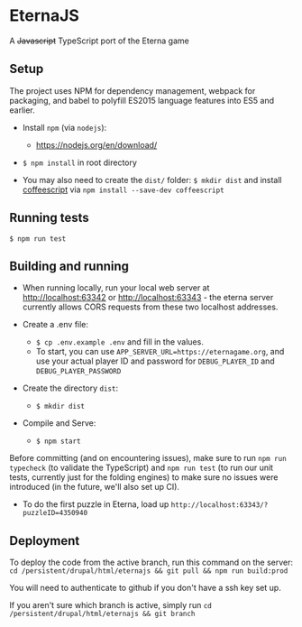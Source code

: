 # EternaJS

A ~~Javascript~~ TypeScript port of the Eterna game

## Setup

The project uses NPM for dependency management, webpack for packaging, and babel to polyfill ES2015 language features into ES5 and earlier.

* Install `npm` (via `nodejs`): 
    - https://nodejs.org/en/download/
* `$ npm install` in root directory

* You may also need to create the `dist/` folder:
`$ mkdir dist` and install [coffeescript](https://coffeescript.org/) via `npm install --save-dev coffeescript`


## Running tests

`$ npm run test`

## Building and running

* When running locally, run your local web server at [http://localhost:63342](http://localhost:63342) or [http://localhost:63343](http://localhost:63343) - the eterna server currently allows CORS requests from these two localhost addresses.
 
* Create a .env file:
    - `$ cp .env.example .env` and fill in the values. 
    - To start, you can use `APP_SERVER_URL=https://eternagame.org`, and use your actual player ID and password for `DEBUG_PLAYER_ID` and `DEBUG_PLAYER_PASSWORD`
* Create the directory `dist`:
    - `$ mkdir dist`
* Compile and Serve:
    - `$ npm start`

Before committing (and on encountering issues), make sure to run `npm run typecheck` (to validate the TypeScript) and `npm run test` (to run our unit tests, currently just for the folding engines) to make sure no issues were introduced (in the future, we'll also set up CI).

* To do the first puzzle in Eterna, load up `http://localhost:63343/?puzzleID=4350940`

## Deployment

To deploy the code from the active branch, run this command on the server:
`cd /persistent/drupal/html/eternajs && git pull && npm run build:prod`

You will need to authenticate to github if you don't have a ssh key set up.

If you aren't sure which branch is active, simply run `cd /persistent/drupal/html/eternajs && git branch`

